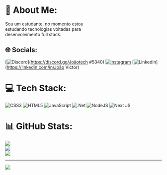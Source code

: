 # 💫 About Me:
Sou um estudante, no momento estou<br>estudando tecnologias voltadas para<br>desenvolvimento full stack.


## 🌐 Socials:
[![Discord](https://img.shields.io/badge/Discord-%237289DA.svg?logo=discord&logoColor=white)](https://discord.gg/Joãotech #5340) [![Instagram](https://img.shields.io/badge/Instagram-%23E4405F.svg?logo=Instagram&logoColor=white)](https://instagram.com/joaovict021) [![LinkedIn](https://img.shields.io/badge/LinkedIn-%230077B5.svg?logo=linkedin&logoColor=white)](https://linkedin.com/in/João Victor) 

# 💻 Tech Stack:
![CSS3](https://img.shields.io/badge/css3-%231572B6.svg?style=flat&logo=css3&logoColor=white) ![HTML5](https://img.shields.io/badge/html5-%23E34F26.svg?style=flat&logo=html5&logoColor=white) ![JavaScript](https://img.shields.io/badge/javascript-%23323330.svg?style=flat&logo=javascript&logoColor=%23F7DF1E) ![.Net](https://img.shields.io/badge/.NET-5C2D91?style=flat&logo=.net&logoColor=white) ![NodeJS](https://img.shields.io/badge/node.js-6DA55F?style=flat&logo=node.js&logoColor=white) ![Next JS](https://img.shields.io/badge/Next-black?style=flat&logo=next.js&logoColor=white)
# 📊 GitHub Stats:
![](https://github-readme-stats.vercel.app/api?username=joaovictor0021&theme=vue-dark&hide_border=false&include_all_commits=false&count_private=false)<br/>
![](https://github-readme-streak-stats.herokuapp.com/?user=joaovictor0021&theme=vue-dark&hide_border=false)<br/>
![](https://github-readme-stats.vercel.app/api/top-langs/?username=joaovictor0021&theme=vue-dark&hide_border=false&include_all_commits=false&count_private=false&layout=compact)

---
[![](https://visitcount.itsvg.in/api?id=joaovictor0021&icon=0&color=0)](https://visitcount.itsvg.in)

<!-- Proudly created with GPRM ( https://gprm.itsvg.in ) -->
